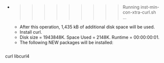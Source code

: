 * >>>>>>>>> Running inst-min-con-xtra-curl.sh ...
  * After this operation, 1,435 kB of additional disk space will be used.
  * Install curl.
  * Disk size = 1943848K. Space Used = 2148K. Runtime = 00:00:00:01.
  * The following NEW packages will be installed:
  ```bash
curl libcurl4
  ```

